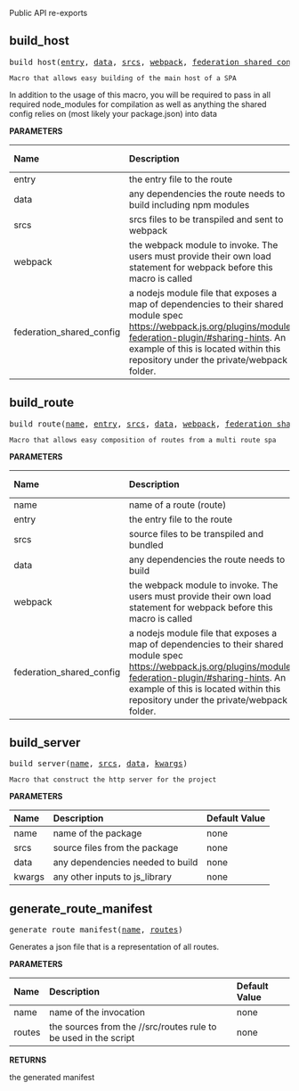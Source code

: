 <!-- Generated with Stardoc: http://skydoc.bazel.build -->

Public API re-exports

<a id="#build_host"></a>

## build_host

<pre>
build_host(<a href="#build_host-entry">entry</a>, <a href="#build_host-data">data</a>, <a href="#build_host-srcs">srcs</a>, <a href="#build_host-webpack">webpack</a>, <a href="#build_host-federation_shared_config">federation_shared_config</a>)
</pre>

    Macro that allows easy building of the main host of a SPA

In addition to the usage of this macro, you will be required to pass in all required node_modules
for compilation as well as anything the shared config relies on (most likely your package.json) into data


**PARAMETERS**


| Name  | Description | Default Value |
| :------------- | :------------- | :------------- |
| <a id="build_host-entry"></a>entry |  the entry file to the route   |  none |
| <a id="build_host-data"></a>data |  any dependencies the route needs to build including npm modules   |  none |
| <a id="build_host-srcs"></a>srcs |  srcs files to be transpiled and sent to webpack   |  none |
| <a id="build_host-webpack"></a>webpack |  the webpack module to invoke. The users must provide their own load statement for webpack before this macro is called   |  none |
| <a id="build_host-federation_shared_config"></a>federation_shared_config |  a nodejs module file that exposes a map of dependencies to their shared module spec https://webpack.js.org/plugins/module-federation-plugin/#sharing-hints. An example of this is located within this repository under the private/webpack folder.   |  none |


<a id="#build_route"></a>

## build_route

<pre>
build_route(<a href="#build_route-name">name</a>, <a href="#build_route-entry">entry</a>, <a href="#build_route-srcs">srcs</a>, <a href="#build_route-data">data</a>, <a href="#build_route-webpack">webpack</a>, <a href="#build_route-federation_shared_config">federation_shared_config</a>)
</pre>

    Macro that allows easy composition of routes from a multi route spa

**PARAMETERS**


| Name  | Description | Default Value |
| :------------- | :------------- | :------------- |
| <a id="build_route-name"></a>name |  name of a route (route)   |  none |
| <a id="build_route-entry"></a>entry |  the entry file to the route   |  none |
| <a id="build_route-srcs"></a>srcs |  source files to be transpiled and bundled   |  none |
| <a id="build_route-data"></a>data |  any dependencies the route needs to build   |  none |
| <a id="build_route-webpack"></a>webpack |  the webpack module to invoke. The users must provide their own load statement for webpack before this macro is called   |  none |
| <a id="build_route-federation_shared_config"></a>federation_shared_config |  a nodejs module file that exposes a map of dependencies to their shared module spec https://webpack.js.org/plugins/module-federation-plugin/#sharing-hints. An example of this is located within this repository under the private/webpack folder.   |  none |


<a id="#build_server"></a>

## build_server

<pre>
build_server(<a href="#build_server-name">name</a>, <a href="#build_server-srcs">srcs</a>, <a href="#build_server-data">data</a>, <a href="#build_server-kwargs">kwargs</a>)
</pre>

    Macro that construct the http server for the project

**PARAMETERS**


| Name  | Description | Default Value |
| :------------- | :------------- | :------------- |
| <a id="build_server-name"></a>name |  name of the package   |  none |
| <a id="build_server-srcs"></a>srcs |  source files from the package   |  none |
| <a id="build_server-data"></a>data |  any dependencies needed to build   |  none |
| <a id="build_server-kwargs"></a>kwargs |  any other inputs to js_library   |  none |


<a id="#generate_route_manifest"></a>

## generate_route_manifest

<pre>
generate_route_manifest(<a href="#generate_route_manifest-name">name</a>, <a href="#generate_route_manifest-routes">routes</a>)
</pre>

Generates a json file that is a representation of all routes.

**PARAMETERS**


| Name  | Description | Default Value |
| :------------- | :------------- | :------------- |
| <a id="generate_route_manifest-name"></a>name |  name of the invocation   |  none |
| <a id="generate_route_manifest-routes"></a>routes |  the sources from the //src/routes rule to be used in the script   |  none |

**RETURNS**

the generated manifest


